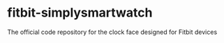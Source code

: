 # fitbit-simplysmartwatch
The official code repository for the clock face designed for Fitbit devices
